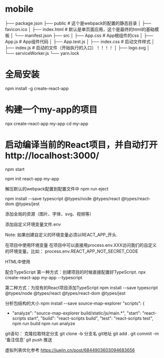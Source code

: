 # mobile
├── package.json
├── public                  # 这个是webpack的配置的静态目录
│   ├── favicon.ico
│   ├── index.html          # 默认是单页面应用，这个是最终的html的基础模板
│   └── manifest.json
├── src
│   ├── App.css             # App根组件的css
│   ├── App.js              # App组件代码
│   ├── App.test.js
│   ├── index.css           # 启动文件样式
│   ├── index.js            # 启动的文件（开始执行的入口）！！！！
│   ├── logo.svg
│   └── serviceWorker.js
└── yarn.lock

# 全局安装
npm install -g create-react-app
# 构建一个my-app的项目
npx create-react-app my-app
cd my-app

# 启动编译当前的React项目，并自动打开 http://localhost:3000/
npm start

npm init react-app my-app


解压默认的webpack配置到配置文件中
npm run eject

npm install --save typescript @types/node @types/react @types/react-dom @types/jest

添加全局的资源（图片、字体、svg、视频等）
<link rel="shortcut icon" href="%PUBLIC_URL%/favicon.ico">

添加自定义环境变量文件.env

Note: 如果创建自定义的环境变量必须以REACT_APP_开头.

在项目中使用环境变量
在项目中可以直接用process.env.XXX访问我们的自定义的环境变量。比如：
process.env.REACT_APP_NOT_SECRET_CODE

HTML中使用
<title>%REACT_APP_WEBSITE_NAME%</title>

配合TypeScript
第一种方式：创建项目的时候直接配置好TypeScript.
npx create-react-app my-app --typescript

第二种方式：为现有的React项目添加TypeScript
npm install --save typescript @types/node @types/react @types/react-dom @types/jest

分析包结构的大小
npm install --save source-map-explorer
 "scripts": {
+    "analyze": "source-map-explorer build/static/js/main.*",
     "start": "react-scripts start",
     "build": "react-scripts build",
     "test": "react-scripts test",
npm run build
npm run analyze

git语句：
    克隆拉取特定分支  git clone -b 分支名 git地址
    git add .
    git commit -m '备注信息'
    git push 推送


虚拟列表优化参考 https://juejin.cn/post/6844903603094683656
